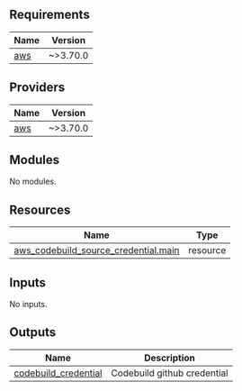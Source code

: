 <!-- BEGIN_TF_DOCS -->
## Requirements

| Name | Version |
|------|---------|
| <a name="requirement_aws"></a> [aws](#requirement\_aws) | ~>3.70.0 |

## Providers

| Name | Version |
|------|---------|
| <a name="provider_aws"></a> [aws](#provider\_aws) | ~>3.70.0 |

## Modules

No modules.

## Resources

| Name | Type |
|------|------|
| [aws_codebuild_source_credential.main](https://registry.terraform.io/providers/hashicorp/aws/latest/docs/resources/codebuild_source_credential) | resource |

## Inputs

No inputs.

## Outputs

| Name | Description |
|------|-------------|
| <a name="output_codebuild_credential"></a> [codebuild\_credential](#output\_codebuild\_credential) | Codebuild github credential |
<!-- END_TF_DOCS -->